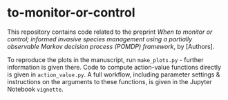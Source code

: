 # to-monitor-or-control

This repository contains code related to the preprint *When to monitor or control; informed invasive species management using a partially observable Markov decision process (POMDP) framework*, by [Authors]. 

To reproduce the plots in the manuscript, run `make_plots.py` - further information is given there. Code to compute action-value functions directly is given in `action_value.py`. A full workflow, including parameter settings & instructions on the arguments to these functions, is given in the Jupyter Notebook `vignette`.